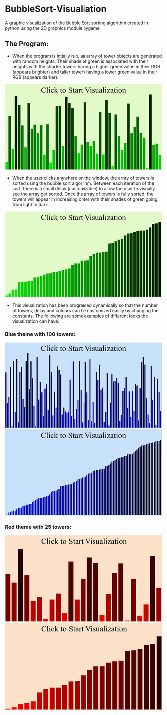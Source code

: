 # BubbleSort-Visualiation
A graphic visualization of the Bubble Sort sorting algorithm created in python using the 2D graphics module pygame

## The Program:
* When the program is intially run, an array of tower objects are generated with random heights. Their shade of green is associated with their heights with the shorter towers having a higher green value in their RGB (appears brighter) and taller towers having a lower green value in their RGB (appears darker).

![GitHub Logo](/images/start.JPG)

* When the user clicks anywhere on the window, the array of towers is sorted using the bubble sort algorithm. Between each iteration of the sort, there is a small delay (customizable) to allow the user to visually see the array get sorted. Once the array of towers is fully sorted, the towers will appear in increasing order with their shades of green going from light to dark.

![GitHub Logo](/images/end.JPG)

* This visualization has been programed dynamically so that the number of towers, delay and colours can be customized easily by changing the constants. The following are some examples of different looks the visualization can have:

### Blue theme with 100 towers:

![GitHub Logo](/images/blue_start.JPG)
![GitHub Logo](/images/blue_end.JPG)

### Red theme with 25 towers:

![GitHub Logo](/images/red_start.JPG)
![GitHub Logo](/images/red_end.JPG)